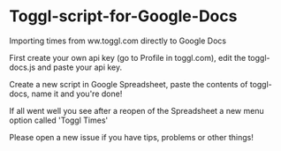Toggl-script-for-Google-Docs
============================

Importing times from ww.toggl.com directly to Google Docs

First create your own api key (go to Profile in toggl.com), edit the toggl-docs.js and paste your api key.

Create a new script in Google Spreadsheet, paste the contents of toggl-docs, name it and you're done!

If all went well you see after a reopen of the Spreadsheet a new menu option called 'Toggl Times'

Please open a new issue if you have tips, problems or other things!
